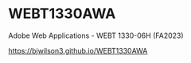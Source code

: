 # WEBT1330AWA
Adobe Web Applications - WEBT 1330-06H (FA2023)

https://bjwilson3.github.io/WEBT1330AWA

